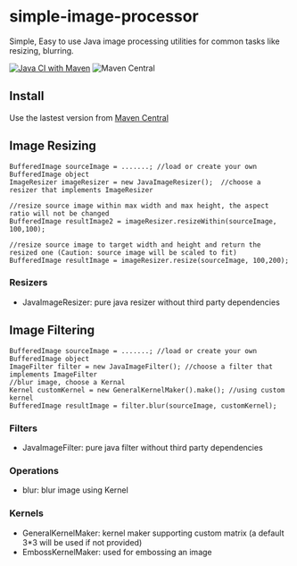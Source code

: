 # simple-image-processor
Simple, Easy to use Java image processing utilities for common tasks like resizing, blurring.

[![Java CI with Maven](https://github.com/duiyou360/simple-image-processor/actions/workflows/maven.yml/badge.svg)](https://github.com/duiyou360/simple-image-processor/actions/workflows/maven.yml)
![Maven Central](https://img.shields.io/maven-central/v/com.duiyou360/simple-image-processor)

## Install

Use the lastest version from [Maven Central](https://search.maven.org/artifact/com.duiyou360/simple-image-processor)

## Image Resizing

```
BufferedImage sourceImage = .......; //load or create your own BufferedImage object
ImageResizer imageResizer = new JavaImageResizer();  //choose a resizer that implements ImageResizer

//resize source image within max width and max height, the aspect ratio will not be changed
BufferedImage resultImage2 = imageResizer.resizeWithin(sourceImage, 100,100);

//resize source image to target width and height and return the resized one (Caution: source image will be scaled to fit)
BufferedImage resultImage = imageResizer.resize(sourceImage, 100,200); 

```
### Resizers
- JavaImageResizer: pure java resizer without third party dependencies


## Image Filtering

```
BufferedImage sourceImage = .......; //load or create your own BufferedImage object
ImageFilter filter = new JavaImageFilter(); //choose a filter that implements ImageFilter
//blur image, choose a Kernal
Kernel customKernel = new GeneralKernelMaker().make(); //using custom kernel
BufferedImage resultImage = filter.blur(sourceImage, customKernel);
```


### Filters
- JavaImageFilter: pure java filter without third party dependencies

### Operations
- blur: blur image using Kernel

### Kernels
- GeneralKernelMaker: kernel maker supporting custom matrix (a default 3*3 will be used if not provided)
- EmbossKernelMaker: used for embossing an image

